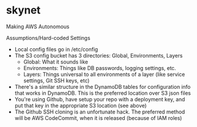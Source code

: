 skynet
======

Making AWS Autonomous

Assumptions/Hard-coded Settings
- Local config files go in /etc/config
- The S3 config bucket has 3 directories: Global, Environments, Layers
  - Global: What it sounds like
  - Environments: Things like DB passwords, logging settings, etc.
  - Layers: Things universal to all environments of a layer (like service settings, Git SSH keys, etc)
- There's a similar structure in the DynamoDB tables for configuration info that works in DynamoDB. This is the preferred location over S3 json files
- You're using Github, have setup your repo with a deployment key, and put that key in the appropriate S3 location (see above)
- The Github SSH cloning is an unfortunate hack. The preferred method will be AWS CodeCommit, when it is released (because of IAM roles)
